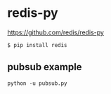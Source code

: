 # redis-py #

<https://github.com/redis/redis-py>

```bash
$ pip install redis
```



## pubsub example ##

``` shell
python -u pubsub.py
```
